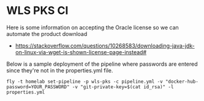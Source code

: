 # WLS PKS CI

Here is some information on accepting the Oracle license so we can automate the product download
* https://stackoverflow.com/questions/10268583/downloading-java-jdk-on-linux-via-wget-is-shown-license-page-instead#

Below is a sample deployment of the pipeline where passwords are entered since they're not in the properties.yml file.
```
fly -t homelab set-pipeline -p wls-pks -c pipeline.yml -v "docker-hub-password=YOUR_PASSWORD" -v "git-private-key=$(cat id_rsa)" -l properties.yml
```
